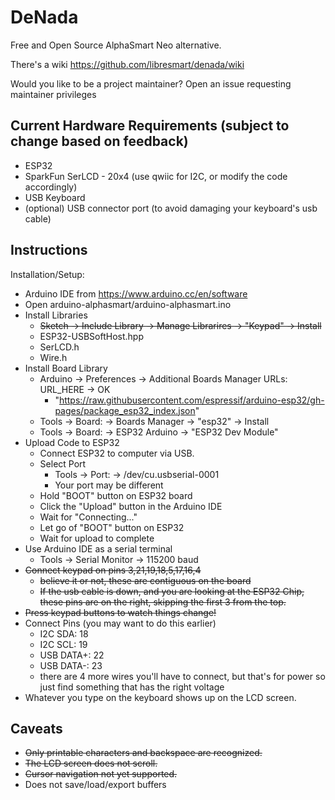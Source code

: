 # DeNada
Free  and Open Source AlphaSmart Neo alternative.

There's a wiki
https://github.com/libresmart/denada/wiki

Would you like to be a project maintainer?
Open an issue requesting maintainer privileges

## Current Hardware Requirements (subject to change based on feedback)
* ESP32
* SparkFun SerLCD - 20x4 (use qwiic for I2C, or modify the code accordingly)
* USB Keyboard
* (optional) USB connector port (to avoid damaging your keyboard's usb cable)

## Instructions
Installation/Setup:
* Arduino IDE from https://www.arduino.cc/en/software
* Open arduino-alphasmart/arduino-alphasmart.ino
* Install Libraries
  * ~~Sketch -> Include Library -> Manage Librarires -> "Keypad" -> Install~~
  * ESP32-USBSoftHost.hpp
  * SerLCD.h
  * Wire.h
* Install Board Library
  * Arduino -> Preferences -> Additional Boards Manager URLs: URL_HERE -> OK
    * "https://raw.githubusercontent.com/espressif/arduino-esp32/gh-pages/package_esp32_index.json"
  * Tools -> Board: -> Boards Manager -> "esp32" -> Install
  * Tools -> Board: -> ESP32 Arduino -> "ESP32 Dev Module"
* Upload Code to ESP32
  * Connect ESP32 to computer via USB.
  * Select Port
    * Tools -> Port: -> /dev/cu.usbserial-0001
    * Your port may be different
  * Hold "BOOT" button on ESP32 board
  * Click the "Upload" button in the Arduino IDE
  * Wait for "Connecting..."
  * Let go of "BOOT" button on ESP32
  * Wait for upload to complete
* Use Arduino IDE as a serial terminal
  * Tools -> Serial Monitor -> 115200 baud
* ~~Connect keypad on pins 3,21,19,18,5,17,16,4~~
  * ~~believe it or not, these are contiguous on the board~~
  * ~~If the usb cable is down, and you are looking at the ESP32 Chip,~~
  ~~these pins are on the right, skipping the first 3 from the top.~~
* ~~Press keypad buttons to watch things change!~~
* Connect Pins (you may want to do this earlier)
  * I2C SDA: 18
  * I2C SCL: 19
  * USB DATA+: 22
  * USB DATA-: 23
  * there are 4 more wires you'll have to connect, but that's for power so just find something that has the right voltage
* Whatever you type on the keyboard shows up on the LCD screen.

## Caveats
* ~~Only printable characters and backspace are recognized.~~
* ~~The LCD screen does not scroll.~~
* ~~Cursor navigation not yet supported.~~
* Does not save/load/export buffers

